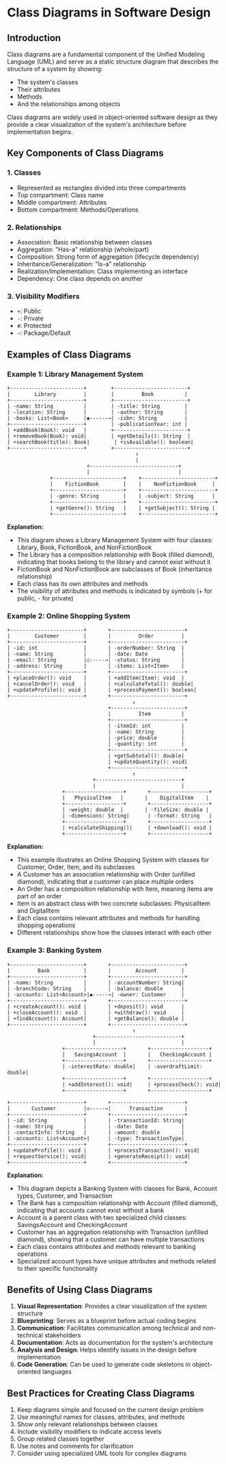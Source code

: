 # Class Diagrams in Software Design

## Introduction

Class diagrams are a fundamental component of the Unified Modeling Language (UML) and serve as a static structure diagram that describes the structure of a system by showing:
- The system's classes
- Their attributes
- Methods
- And the relationships among objects

Class diagrams are widely used in object-oriented software design as they provide a clear visualization of the system's architecture before implementation begins.

## Key Components of Class Diagrams

### 1. Classes
- Represented as rectangles divided into three compartments
- Top compartment: Class name
- Middle compartment: Attributes
- Bottom compartment: Methods/Operations

### 2. Relationships
- Association: Basic relationship between classes
- Aggregation: "Has-a" relationship (whole/part)
- Composition: Strong form of aggregation (lifecycle dependency)
- Inheritance/Generalization: "Is-a" relationship
- Realization/Implementation: Class implementing an interface
- Dependency: One class depends on another

### 3. Visibility Modifiers
- `+`: Public
- `-`: Private
- `#`: Protected
- `~`: Package/Default

## Examples of Class Diagrams

### Example 1: Library Management System

```
+------------------------+        +------------------------+
|        Library         |        |         Book          |
+------------------------+        +------------------------+
| -name: String          |        | -title: String        |
| -location: String      |        | -author: String       |
| -books: List<Book>     |◆------→| -isbn: String         |
+------------------------+        | -publicationYear: int |
| +addBook(Book): void   |        +------------------------+
| +removeBook(Book): void|        | +getDetails(): String  |
| +searchBook(title): Book|        | +isAvailable(): boolean|
+------------------------+        +------------------------+
                                          ↑
                                          |
                          +-----------------------------+
                          |                             |
              +-----------------------+    +------------------------+
              |    FictionBook        |    |    NonFictionBook     |
              +-----------------------+    +------------------------+
              | -genre: String        |    | -subject: String      |
              +-----------------------+    +------------------------+
              | +getGenre(): String   |    | +getSubject(): String |
              +-----------------------+    +------------------------+
```

**Explanation:**
- This diagram shows a Library Management System with four classes: Library, Book, FictionBook, and NonFictionBook
- The Library has a composition relationship with Book (filled diamond), indicating that books belong to the library and cannot exist without it
- FictionBook and NonFictionBook are subclasses of Book (inheritance relationship)
- Each class has its own attributes and methods
- The visibility of attributes and methods is indicated by symbols (+ for public, - for private)

### Example 2: Online Shopping System

```
+------------------------+       +------------------------+
|        Customer        |       |         Order         |
+------------------------+       +------------------------+
| -id: int               |       | -orderNumber: String  |
| -name: String          |       | -date: Date           |
| -email: String         |○-----→| -status: String       |
| -address: String       |       | -items: List<Item>    |
+------------------------+       +------------------------+
| +placeOrder(): void    |       | +addItem(Item): void  |
| +cancelOrder(): void   |       | +calculateTotal(): double|
| +updateProfile(): void |       | +processPayment(): boolean|
+------------------------+       +------------------------+
                                         ↓
                                 +------------------------+
                                 |         Item          |
                                 +------------------------+
                                 | -itemId: int          |
                                 | -name: String         |
                                 | -price: double        |
                                 | -quantity: int        |
                                 +------------------------+
                                 | +getSubtotal(): double|
                                 | +updateQuantity(): void|
                                 +------------------------+
                                         ↑
                            +----------------------------+
                            |                            |
                  +-------------------+       +-------------------+
                  |   PhysicalItem   |       |    DigitalItem    |
                  +-------------------+       +-------------------+
                  | -weight: double  |       | -fileSize: double |
                  | -dimensions: String|      | -format: String   |
                  +-------------------+       +-------------------+
                  | +calculateShipping()|     | +download(): void |
                  +-------------------+       +-------------------+
```

**Explanation:**
- This example illustrates an Online Shopping System with classes for Customer, Order, Item, and its subclasses
- A Customer has an association relationship with Order (unfilled diamond), indicating that a customer can place multiple orders
- An Order has a composition relationship with Item, meaning items are part of an order
- Item is an abstract class with two concrete subclasses: PhysicalItem and DigitalItem
- Each class contains relevant attributes and methods for handling shopping operations
- Different relationships show how the classes interact with each other

### Example 3: Banking System

```
+------------------------+       +------------------------+
|         Bank           |       |        Account        |
+------------------------+       +------------------------+
| -name: String          |       | -accountNumber: String|
| -branchCode: String    |       | -balance: double      |
| -accounts: List<Account>|◆-----→| -owner: Customer     |
+------------------------+       +------------------------+
| +createAccount(): void |       | +deposit(): void      |
| +closeAccount(): void  |       | +withdraw(): void     |
| +findAccount(): Account|       | +getBalance(): double |
+------------------------+       +------------------------+
                                         ↑
                            +----------------------------+
                            |                            |
                  +-------------------+       +-------------------+
                  |   SavingsAccount  |       |   CheckingAccount |
                  +-------------------+       +-------------------+
                  | -interestRate: double|    | -overdraftLimit: double|
                  +-------------------+       +-------------------+
                  | +addInterest(): void|     | +processCheck(): void|
                  +-------------------+       +-------------------+

+------------------------+       +------------------------+
|       Customer         |◇-----→|      Transaction       |
+------------------------+       +------------------------+
| -id: String            |       | -transactionId: String|
| -name: String          |       | -date: Date           |
| -contactInfo: String   |       | -amount: double       |
| -accounts: List<Account>|      | -type: TransactionType|
+------------------------+       +------------------------+
| +updateProfile(): void |       | +processTransaction(): void|
| +requestService(): void|       | +generateReceipt(): void|
+------------------------+       +------------------------+
```

**Explanation:**
- This diagram depicts a Banking System with classes for Bank, Account types, Customer, and Transaction
- The Bank has a composition relationship with Account (filled diamond), indicating that accounts cannot exist without a bank
- Account is a parent class with two specialized child classes: SavingsAccount and CheckingAccount
- Customer has an aggregation relationship with Transaction (unfilled diamond), showing that a customer can have multiple transactions
- Each class contains attributes and methods relevant to banking operations
- Specialized account types have unique attributes and methods related to their specific functionality

## Benefits of Using Class Diagrams

1. **Visual Representation**: Provides a clear visualization of the system structure
2. **Blueprinting**: Serves as a blueprint before actual coding begins
3. **Communication**: Facilitates communication among technical and non-technical stakeholders
4. **Documentation**: Acts as documentation for the system's architecture
5. **Analysis and Design**: Helps identify issues in the design before implementation
6. **Code Generation**: Can be used to generate code skeletons in object-oriented languages

## Best Practices for Creating Class Diagrams

1. Keep diagrams simple and focused on the current design problem
2. Use meaningful names for classes, attributes, and methods
3. Show only relevant relationships between classes
4. Include visibility modifiers to indicate access levels
5. Group related classes together
6. Use notes and comments for clarification
7. Consider using specialized UML tools for complex diagrams
